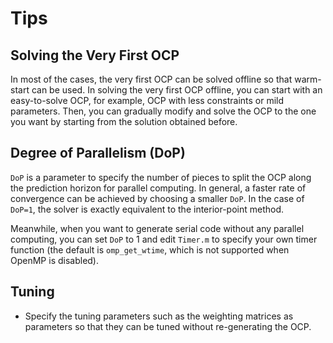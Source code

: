 # Tips

## Solving the Very First OCP
In most of the cases, the very first OCP can be solved offline so that warm-start can be used.
In solving the very first OCP offline, you can start with an easy-to-solve OCP, for example, OCP with less constraints or mild parameters. 
Then, you can gradually modify and solve the OCP to the one you want by starting from the solution obtained before.

## Degree of Parallelism (DoP)

`DoP` is a parameter to specify the number of pieces to split the OCP along the prediction horizon for parallel computing. In general, a faster rate of convergence can be achieved by choosing a smaller `DoP`. In the case of `DoP=1`, the solver is exactly equivalent to the interior-point method.

Meanwhile, when you want to generate serial code without any parallel computing, you can set `DoP` to 1 and edit `Timer.m` to specify your own timer function (the default is `omp_get_wtime`, which is not supported when OpenMP is disabled).

## Tuning

* Specify the tuning parameters such as the weighting matrices as parameters so that they can be tuned without re-generating the OCP.

